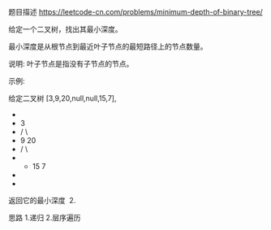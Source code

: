 题目描述
https://leetcode-cn.com/problems/minimum-depth-of-binary-tree/

给定一个二叉树，找出其最小深度。

最小深度是从根节点到最近叶子节点的最短路径上的节点数量。

说明: 叶子节点是指没有子节点的节点。

示例:

给定二叉树 [3,9,20,null,null,15,7],

+
+    3 
+   / \
+  9  20
+    /  \
+ + 15    7
+
+  
返回它的最小深度  2.

思路
1.递归
2.层序遍历
